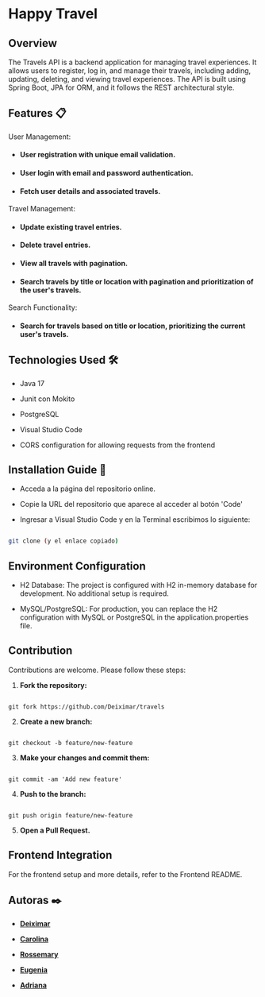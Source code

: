 # Happy Travel

## Overview

The Travels API is a backend application for managing travel experiences. It allows users to register, log in, and manage their travels, including adding, updating, deleting, and viewing travel experiences. The API is built using Spring Boot, JPA for ORM, and it follows the REST architectural style.

## Features 📋

User Management:

- #### User registration with unique email validation.

- #### User login with email and password authentication.

- #### Fetch user details and associated travels.

Travel Management:

- #### Update existing travel entries.

- #### Delete travel entries.

- #### View all travels with pagination.

- #### Search travels by title or location with pagination and prioritization of the user's travels.

Search Functionality:

- #### Search for travels based on title or location, prioritizing the current user's travels.

## Technologies Used 🛠️

- Java 17

- Junit con Mokito

- PostgreSQL

- Visual Studio Code

- CORS configuration for allowing requests from the frontend

## Installation Guide 🔧

- Acceda a la página del repositorio online.

- Copie la URL del repositorio que aparece al acceder al botón 'Code'

- Ingresar a Visual Studio Code y en la Terminal escribimos lo siguiente:

```bash

git clone (y el enlace copiado)

```

## Environment Configuration

- H2 Database: The project is configured with H2 in-memory database for development. No additional setup is required.

- MySQL/PostgreSQL: For production, you can replace the H2 configuration with MySQL or PostgreSQL in the application.properties file.

## Contribution

Contributions are welcome. Please follow these steps:

1. **Fork the repository:**

````

git fork https://github.com/Deiximar/travels

````

2. **Create a new branch:**

````

git checkout -b feature/new-feature

````

3. **Make your changes and commit them:**

````

git commit -am 'Add new feature'

````

4. **Push to the branch:**

````

git push origin feature/new-feature

````

5. **Open a Pull Request.**


## Frontend Integration

For the frontend setup and more details, refer to the Frontend README.

## Autoras ✒️

- [**Deiximar**](https://github.com/Deiximar)

- [**Carolina**](https://github.com/CarolBV)

- [**Rossemary**](https://github.com/castellanorn)

- [**Eugenia**](https://github.com/Euge-Saravia)

- [**Adriana**](https://github.com/Adrianaortiz00)